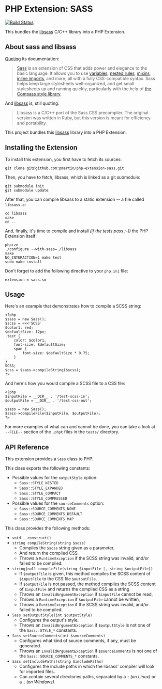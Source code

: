 # PHP Extension: SASS

[![Build Status](https://travis-ci.org/pmartin/php-extension-sass.png?branch=master)](https://travis-ci.org/pmartin/php-extension-sass)

This bundles the [libsass](https://github.com/hcatlin/libsass) C/C++ library into a PHP Extension.


## About sass and libsass

[Quoting](http://sass-lang.com/documentation/file.SASS_REFERENCE.html) its documentation:

> [Sass](http://sass-lang.com/) is an extension of CSS that adds power and elegance to the basic language. It allows you to use [variables](http://sass-lang.com/documentation/file.SASS_REFERENCE.html#variables_), [nested rules](http://sass-lang.com/documentation/file.SASS_REFERENCE.html#nested_rules), [mixins](http://sass-lang.com/documentation/file.SASS_REFERENCE.html#mixins), [inline imports](http://sass-lang.com/documentation/file.SASS_REFERENCE.html#import), and more, all with a fully CSS-compatible syntax. Sass helps keep large stylesheets well-organized, and get small stylesheets up and running quickly, particularly with the help of [the Compass style library](http://compass-style.org/).

And [libsass](https://github.com/hcatlin/libsass) is, still quoting:

> Libsass is a C/C++ port of the Sass CSS precompiler. The original version was written in Ruby, but this version is meant for efficiency and portability.

This project bundles this [libsass](https://github.com/hcatlin/libsass) library into a PHP Extension.


## Installing the Extension

To install this extension, you first have to fetch its sources:

    git clone git@github.com:pmartin/php-extension-sass.git

Then, you have to fetch, libsass, which is linked as a git submodule:

    git submodule init
    git submodule update

After that, you can compile libsass to a static extension -- a file called `libsass.a`:

    cd libsass
    make
    cd ..

And, finally, it's time to compile and install *(if the tests pass ;-))* the PHP Extension itself:

    phpize
    ./configure --with-sass=./libsass
    make
    NO_INTERACTION=1 make test
    sudo make install

Don't forget to add the following directive to your `php.ini` file:

    extension = sass.so


## Usage

Here's an example that demonstrates how to compile a SCSS string:

    <?php
    $sass = new Sass();
    $scss = <<<'SCSS'
    $color1: red;
    $defaultSize: 12px;
    .test {
        color: $color1;
        font-size: $defaultSize;
        span {
            font-size: $defaultSize * 0.75;
        }
    }
    SCSS;
    $css = $sass->compileString($scss);
    ?>

And here's how you would compile a SCSS file to a CSS file:

    <?php
    $inputFile = __DIR__ . '/test-scss-in';
    $outputFile = __DIR__ . '/test-css-out';

    $sass = new Sass();
    $sass->compileFile($inputFile, $outputFile);
    ?>

For more examples of what can and cannot be done, you can take a look at `--FILE--` section of the `.phpt` files in the `tests/` directory.

## API Reference

This extension provides a `Sass` class to PHP.

This class exports the following constants:

 * Possible values for the `outputStyle` option:
   * `Sass::STYLE_NESTED`
   * `Sass::STYLE_EXPANDED`
   * `Sass::STYLE_COMPACT`
   * `Sass::STYLE_COMPRESSED`
 * Possible values for the `sourceComments` option:
   * `Sass::SOURCE_COMMENTS_NONE`
   * `Sass::SOURCE_COMMENTS_DEFAULT`
   * `Sass::SOURCE_COMMENTS_MAP`

This class provides the following methods:

 * `void __construct()`
 * `string compileString(string $scss)`
   * Compiles the `$scss` string given as a parameter,
   * And return the compiled CSS.
   * Throws a `RuntimeException` if the SCSS string was invalid, and/or failed to be compiled.
 * `string|null compileFile(string $inputFile [, string $outputFile])`
   * If `$outputFile` is given, this method compiles the SCSS content of `$inputFile` to the CSS file `$outputFile`.
   * If `$outputFile` is not passed, the method compiles the SCSS content of `$inputFile` and returns the compiled CSS as a string.
   * Throws an `InvalidArgumentException` if `$inputFile` cannot be read,
   * Throws a `RuntimeException` if `$outputFile` cannot be written,
   * Throws a `RuntimeException` if the SCSS string was invalid, and/or failed to be compiled.
 * `Sass setOutputStyle(int $outputStyle)`
   * Configures the output's style.
   * Throws an `InvalidArgumentException` if `$outputStyle` is not one of the `Sass::STYLE_*` constants.
 * `Sass setSourceComments(int $sourceComments)`
   * Configures what kind of source comments, if any, must be generated.
   * Throws an `InvalidArgumentException` if `$sourceComments` is not one of the `Sass::SOURCE_COMMENTS_*` constants.
 * `Sass setIncludePaths(string $includePaths)`
   * Configures the include paths in which the libsass' compiler will look for imported files.
   * Can contain several directories paths, separated by a `:` *(on Linux)* or a `;` *(on Windows)*.
